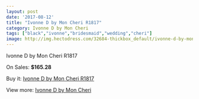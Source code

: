 ```yaml
---
layout: post
date: '2017-08-12'
title: "Ivonne D by Mon Cheri R1817"
category: Ivonne D by Mon Cheri
tags: ["black","ivonne","bridesmaid","wedding","cheri"]
image: http://img.hectodress.com/32684-thickbox_default/ivonne-d-by-mon-cheri-r1817.jpg
---
```

Ivonne D by Mon Cheri R1817

On Sales: **$165.28**
<a href="https://www.hectodress.com/ivonne-d-by-mon-cheri/14947-ivonne-d-by-mon-cheri-r1817.html"><amp-img layout="responsive" width="600" height="600" src="//img.hectodress.com/32684-thickbox_default/ivonne-d-by-mon-cheri-r1817.jpg" alt="Ivonne D by Mon Cheri R1817 0" /></a>
<a href="https://www.hectodress.com/ivonne-d-by-mon-cheri/14947-ivonne-d-by-mon-cheri-r1817.html"><amp-img layout="responsive" width="600" height="600" src="//img.hectodress.com/32685-thickbox_default/ivonne-d-by-mon-cheri-r1817.jpg" alt="Ivonne D by Mon Cheri R1817 1" /></a>

Buy it: [Ivonne D by Mon Cheri R1817](https://www.hectodress.com/ivonne-d-by-mon-cheri/14947-ivonne-d-by-mon-cheri-r1817.html "Ivonne D by Mon Cheri R1817")

View more: [Ivonne D by Mon Cheri](https://www.hectodress.com/268-ivonne-d-by-mon-cheri "Ivonne D by Mon Cheri")